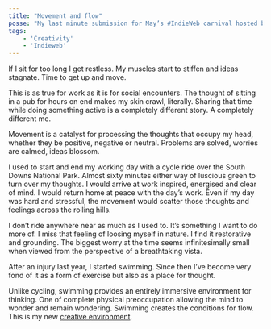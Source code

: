 ```yaml
---
title: "Movement and flow"
posse: "My last minute submission for May’s #IndieWeb carnival hosted by @hamatti@mastodon.world on the theme of creative environments."
tags:
    - 'Creativity'
    - 'Indieweb'
---
```


If I sit for too long I get restless. My muscles start to stiffen and ideas stagnate. Time to get up and move.

This is as true for work as it is for social encounters. The thought of sitting in a pub for hours on end makes my skin crawl, literally. Sharing that time while doing something active is a completely different story. A completely different me.

Movement is a catalyst for processing the thoughts that occupy my head, whether they be positive, negative or neutral. Problems are solved, worries are calmed, ideas blossom.

I used to start and end my working day with a cycle ride over the South Downs National Park. Almost sixty minutes either way of luscious green to turn over my thoughts. I would arrive at work inspired, energised and clear of mind. I would return home at peace with the day’s work. Even if my day was hard and stressful, the movement would scatter those thoughts and feelings across the rolling hills.

I don’t ride anywhere near as much as I used to. It’s something I want to do more of. I miss that feeling of loosing myself in nature. I find it restorative and grounding. The biggest worry at the time seems infinitesimally small when viewed from the perspective of a breathtaking vista.

After an injury last year, I started swimming. Since then I’ve become very fond of it as a form of exercise but also as a place for thought.

Unlike cycling, swimming provides an entirely immersive environment for thinking. One of complete physical preoccupation allowing the mind to wonder and remain wondering. Swimming creates the conditions for flow. This is my new [creative environment](https://hamatti.org/posts/indie-web-carnival-may-2024-creative-environments/).